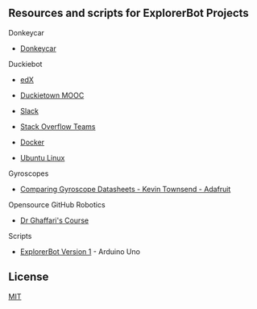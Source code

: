 ## Resources and scripts for ExplorerBot Projects

Donkeycar

- [Donkeycar](https://www.donkeycar.com)

Duckiebot

- [edX](https://www.edx.org)

- [Duckietown MOOC](https://www.duckietown.org/mooc)

- [Slack](https://slack.com)

- [Stack Overflow Teams](https://stackoverflow.co/teams/)

- [Docker](https://www.docker.com)

- [Ubuntu Linux](https://ubuntu.com)

Gyroscopes

- [Comparing Gyroscope Datasheets - Kevin Townsend - Adafruit](https://learn.adafruit.com/comparing-gyroscope-datasheets)

Opensource GitHub Robotics

- [Dr Ghaffari's Course](https://github.com/UMich-CURLY-teaching/UMich-ROB-530-public)

Scripts

- [ExplorerBot Version 1](https://github.com/AnchorageBot/ExplorerBotProjects/blob/main/Uno_obstacleBot.ino) - Arduino Uno

## License
   
[MIT](https://github.com/AnchorageBot/ExplorerBotProjects/blob/main/LICENSE)
